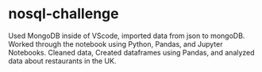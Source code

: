 # nosql-challenge
Used MongoDB inside of VScode, imported data from json to mongoDB. Worked through the notebook using Python, Pandas, and Jupyter Notebooks. Cleaned data, Created dataframes using Pandas, and analyzed data about restaurants in the UK.

